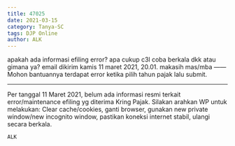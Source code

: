 ```yaml
---
title: 47025
date: 2021-03-15
category: Tanya-SC
tags: DJP Online
author: ALK
---
```


apakah ada informasi efiling error? apa cukup c3l coba berkala dkk atau gimana ya? email dikirim kamis 11 maret 2021, 20.01. makasih mas/mba —— Mohon bantuannya terdapat error ketika pilih tahun pajak lalu submit.

---

Per tanggal 11 Maret 2021, belum ada informasi resmi terkait error/maintenance efiling yg diterima Kring Pajak. Silakan arahkan WP untuk melakukan: Clear cache/cookies, ganti browser, gunakan new private window/new incognito window, pastikan koneksi internet stabil, ulangi secara berkala.

`ALK`
